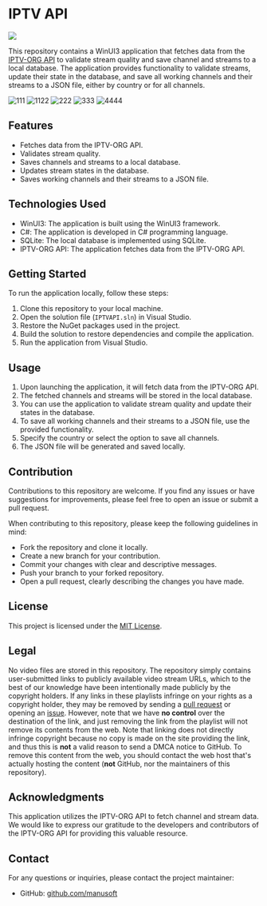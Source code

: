 # IPTV API

<p align="left"><img src="https://visitor-badge.laobi.icu/badge?page_id=manusoft.IPTVAPI" style="max-width: 100%;"></p>

This repository contains a WinUI3 application that fetches data from the [IPTV-ORG API](https://github.com/iptv-org/api) to validate stream quality and save channel and streams to a local database. The application provides functionality to validate streams, update their state in the database, and save all working channels and their streams to a JSON file, either by country or for all channels.

![111](https://github.com/manusoft/IPTVAPI/assets/83714923/625686b0-be4c-491d-bcb3-d9fa2611ee7e)
![1122](https://github.com/manusoft/IPTVAPI/assets/83714923/f9926abc-c45d-4984-9ada-b3ac1121701b)
![222](https://github.com/manusoft/IPTVAPI/assets/83714923/8c686612-59b8-44b6-8dff-b1cc9c8f365c)
![333](https://github.com/manusoft/IPTVAPI/assets/83714923/19bc5bd5-8987-46c5-b7d5-5294cd61e0c8)
![4444](https://github.com/manusoft/IPTVAPI/assets/83714923/754f7df6-df14-4808-92af-a33b67b8aa4f)

## Features

- Fetches data from the IPTV-ORG API.
- Validates stream quality.
- Saves channels and streams to a local database.
- Updates stream states in the database.
- Saves working channels and their streams to a JSON file.

## Technologies Used

- WinUI3: The application is built using the WinUI3 framework.
- C#: The application is developed in C# programming language.
- SQLite: The local database is implemented using SQLite.
- IPTV-ORG API: The application fetches data from the IPTV-ORG API.

## Getting Started

To run the application locally, follow these steps:

1. Clone this repository to your local machine.
2. Open the solution file (`IPTVAPI.sln`) in Visual Studio.
3. Restore the NuGet packages used in the project.
4. Build the solution to restore dependencies and compile the application.
5. Run the application from Visual Studio.

## Usage

1. Upon launching the application, it will fetch data from the IPTV-ORG API.
2. The fetched channels and streams will be stored in the local database.
3. You can use the application to validate stream quality and update their states in the database.
4. To save all working channels and their streams to a JSON file, use the provided functionality.
5. Specify the country or select the option to save all channels.
6. The JSON file will be generated and saved locally.

## Contribution

Contributions to this repository are welcome. If you find any issues or have suggestions for improvements, please feel free to open an issue or submit a pull request.

When contributing to this repository, please keep the following guidelines in mind:

- Fork the repository and clone it locally.
- Create a new branch for your contribution.
- Commit your changes with clear and descriptive messages.
- Push your branch to your forked repository.
- Open a pull request, clearly describing the changes you have made.

## License

This project is licensed under the [MIT License](LICENSE).

## Legal

No video files are stored in this repository. The repository simply contains user-submitted links to publicly available video stream URLs, which to the best of our knowledge have been intentionally made publicly by the copyright holders. If any links in these playlists infringe on your rights as a copyright holder, they may be removed by sending a [pull request](https://github.com/iptv-org/database/pulls) or opening an [issue](https://github.com/iptv-org/database/issues/new/choose). However, note that we have **no control** over the destination of the link, and just removing the link from the playlist will not remove its contents from the web. Note that linking does not directly infringe copyright because no copy is made on the site providing the link, and thus this is **not** a valid reason to send a DMCA notice to GitHub. To remove this content from the web, you should contact the web host that's actually hosting the content (**not** GitHub, nor the maintainers of this repository).

## Acknowledgments

This application utilizes the IPTV-ORG API to fetch channel and stream data. We would like to express our gratitude to the developers and contributors of the IPTV-ORG API for providing this valuable resource.

## Contact

For any questions or inquiries, please contact the project maintainer:

- GitHub: [github.com/manusoft](https://github.com/manusoft)
